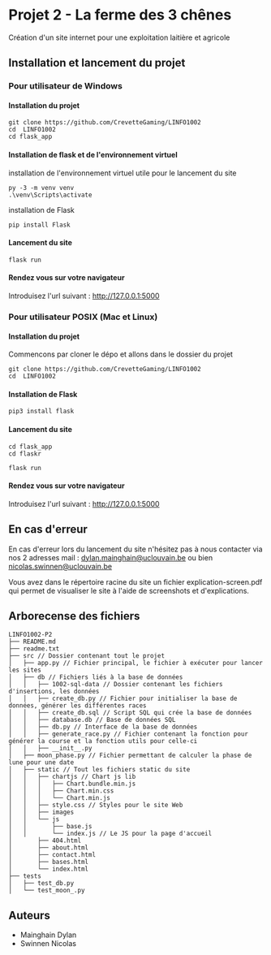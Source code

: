 # Projet 2 - La ferme des 3 chênes

Création d'un site internet pour une exploitation laitière et agricole

## Installation et lancement du projet

### Pour utilisateur de Windows

#### Installation du projet

```
git clone https://github.com/CrevetteGaming/LINFO1002
cd  LINFO1002
cd flask_app
```

#### Installation de flask et de l'environnement virtuel

installation de l'environnement virtuel utile pour le lancement du site

```
py -3 -m venv venv
.\venv\Scripts\activate
```

installation de Flask

```
pip install Flask
```

#### Lancement du site

```
flask run
```

#### Rendez vous sur votre navigateur

Introduisez l'url suivant : http://127.0.0.1:5000


### Pour utilisateur POSIX (Mac et Linux)

#### Installation du projet

Commencons par cloner le dépo et allons dans le dossier du projet

```
git clone https://github.com/CrevetteGaming/LINFO1002
cd  LINFO1002
```

#### Installation de Flask

```
pip3 install flask
```

#### Lancement du site

```
cd flask_app
cd flaskr
```

```
flask run
```

#### Rendez vous sur votre navigateur

Introduisez l'url suivant : http://127.0.0.1:5000


## En cas d'erreur

En cas d'erreur lors du lancement du site n'hésitez pas à nous contacter via nos 2 adresses mail : dylan.mainghain@uclouvain.be ou bien nicolas.swinnen@uclouvain.be 

Vous avez dans le répertoire racine du site un fichier explication-screen.pdf qui permet de visualiser le site à l'aide de screenshots et d'explications.

## Arborecense des fichiers
```
LINFO1002-P2
├── README.md
├── readme.txt
├── src // Dossier contenant tout le projet
│   ├── app.py // Fichier principal, le fichier à exécuter pour lancer les sites
│   ├── db // Fichiers liés à la base de données
│   │   ├── 1002-sql-data // Dossier contenant les fichiers d'insertions, les données
│   │   ├── create_db.py // Fichier pour initialiser la base de données, générer les différentes races
│   │   ├── create_db.sql // Script SQL qui crée la base de données
│   │   ├── database.db // Base de données SQL
│   │   ├── db.py // Interface de la base de données
│   │   ├── generate_race.py // Fichier contenant la fonction pour générer la course et la fonction utils pour celle-ci
│   │   ├── __init__.py
│   ├── moon_phase.py // Fichier permettant de calculer la phase de lune pour une date
│   ├── static // Tout les fichiers static du site
│   │   ├── chartjs // Chart js lib
│   │   │   ├── Chart.bundle.min.js
│   │   │   ├── Chart.min.css
│   │   │   └── Chart.min.js
│   │   ├── style.css // Styles pour le site Web
│   │   ├── images
│   │   └── js
│   │       ├── base.js
│   │       └── index.js // Le JS pour la page d'accueil
│       ├── 404.html
│       ├── about.html
│       ├── contact.html
│       ├── bases.html
│       └── index.html
├── tests
│   ├── test_db.py
│   └── test_moon_.py
```

## Auteurs

- Mainghain Dylan
- Swinnen Nicolas
